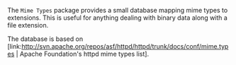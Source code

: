 The `Mime Types` package provides a small database mapping mime types to
extensions. This is useful for anything dealing with binary data along
with a file extension.

The database is based on [link:http://svn.apache.org/repos/asf/httpd/httpd/trunk/docs/conf/mime.types | Apache Foundation's httpd mime types list].
